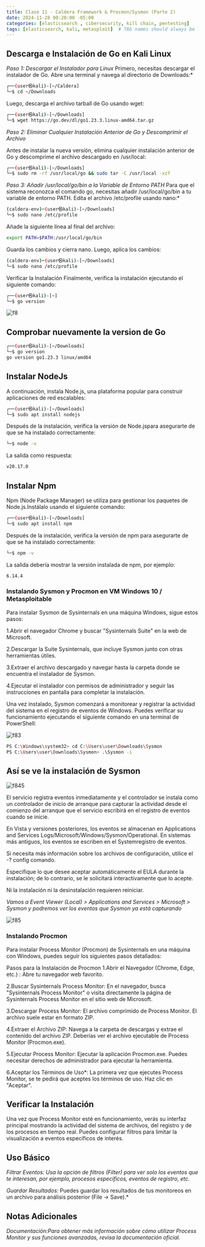 ```yaml
---
title: Clase 11 - Caldera Framework & Procmon/Sysmon (Parte 2)
date: 2024-11-28 00:20:00 -05:00
categories: [elasticsearch , cibersecurity, kill chain, pentesting]
tags: [elasticsearch, kali, metasploit]  # TAG names should always be lowercase
---
```


## Descarga e Instalación de Go en Kali Linux

*Paso 1: Descargar el Instalador para Linux*
Primero, necesitas descargar el instalador de Go. Abre una terminal y navega al directorio de Downloads:*

````bash
┌──(user㉿kali)-[~/Caldera] 
└─$ cd ~/Downloads
````
Luego, descarga el archivo tarball de Go usando wget:

````bash
┌──(user㉿kali)-[~/Downloads] 
└─$ wget https://go.dev/dl/go1.23.3.linux-amd64.tar.gz
````

*Paso 2: Eliminar Cualquier Instalación Anterior de Go y Descomprimir el Archivo*

Antes de instalar la nueva versión, elimina cualquier instalación anterior de Go y descomprime el archivo descargado en /usr/local:

````bash
┌──(user㉿kali)-[~/Downloads] 
└─$ sudo rm -rf /usr/local/go && sudo tar -C /usr/local -xzf
````

*Paso 3: Añadir /usr/local/go/bin a la Variable de Entorno PATH*
Para que el sistema reconozca el comando go, necesitas añadir /usr/local/go/bin a tu variable de entorno PATH. Edita el archivo /etc/profile usando nano:*

````bash
(caldera-env)─(user㉿kali)-[~/Downloads] 
└─$ sudo nano /etc/profile
````
Añade la siguiente línea al final del archivo:

````bash
export PATH=$PATH:/usr/local/go/bin
````
Guarda los cambios y cierra nano. Luego, aplica los cambios:

````bash
(caldera-env)─(user㉿kali)-[~/Downloads] 
└─$ sudo nano /etc/profile
````
Verificar la Instalación
Finalmente, verifica la instalación ejecutando el siguiente comando:

````bash
┌──(user㉿kali)-[~] 
└─$ go version
````
![f8](/assets/imagen/f8.png)

## Comprobar nuevamente la version de Go
````bash
┌──(user㉿kali)-[~/Downloads]
└─$ go version
go version go1.23.3 linux/amd64
````

## Instalar NodeJs
A continuación, instala Node.js, una plataforma popular para construir aplicaciones de red escalables:

````bash
┌──(user㉿kali)-[~/Downloads]
└─$ sudo apt install nodejs
````
Después de la instalación, verifica la versión de Node.jspara asegurarte de que se ha instalado correctamente:

````bash
└─$ node -v
````
La salida como respuesta:

````bash
v20.17.0
````
## Instalar Npm
Npm (Node Package Manager) se utiliza para gestionar los paquetes de Node.js.Instálalo usando el siguiente comando:

````bash
┌──(user㉿kali)-[~/Downloads] 
└─$ sudo apt install npm
````
Después de la instalación, verifica la versión de npm para asegurarte de que se ha instalado correctamente:

````bash
└─$ npm -v
````
La salida debería mostrar la versión instalada de npm, por ejemplo:

````bash
6.14.4
````
### Instalando Sysmon y Procmon en VM Windows 10 / Metasploitable
Para instalar Sysmon de Sysinternals en una máquina Windows, sigue estos pasos:

1.Abrir el navegador Chrome y buscar "Sysinternals Suite" en la web de Microsoft.

2.Descargar la Suite Sysinternals, que incluye Sysmon junto con otras herramientas útiles.

3.Extraer el archivo descargado y navegar hasta la carpeta donde se encuentra el instalador de Sysmon.

4.Ejecutar el instalador con permisos de administrador y seguir las instrucciones en pantalla para completar la instalación.

Una vez instalado, Sysmon comenzará a monitorear y registrar la actividad del sistema en el registro de eventos de Windows. Puedes verificar su funcionamiento ejecutando el siguiente comando en una terminal de PowerShell:

![f83](/assets/imagen/f83.png)

````bash
PS C:\Windows\system32> cd C:\Users\user\Downloads\Sysmon
PS C:\Users\user\Downloads\Sysmon> .\Sysmon -i
````
## Así se ve la instalación de Sysmon

![f845](/assets/imagen/f845.png)

El servicio registra eventos inmediatamente y el controlador se instala como un controlador de inicio de arranque para capturar la actividad desde el comienzo del arranque que el servicio escribirá en el registro de eventos cuando se inicie.

En Vista y versiones posteriores, los eventos se almacenan en Applications and Services Logs/Microsoft/Windows/Sysmon/Operational. En sistemas más antiguos, los eventos se escriben en el Systemregistro de eventos.

Si necesita más información sobre los archivos de configuración, utilice el -? config comando.

Especifique lo que desee aceptar automáticamente el EULA durante la instalación; de lo contrario, se le solicitará interactivamente que lo acepte.

Ni la instalación ni la desinstalación requieren reiniciar.

*Vamos a Event Viewer (Local) > Applications and Services > Microsoft > Sysmon y podremos ver los eventos que Sysmon ya está capturando*

![f85](/assets/imagen/f85.png)

### Instalando Procmon
Para instalar Process Monitor (Procmon) de Sysinternals en una máquina con Windows, puedes seguir los siguientes pasos detallados:

Pasos para la Instalación de Procmon
1.Abrir el Navegador (Chrome, Edge, etc.) : Abre tu navegador web favorito.

2.Buscar Sysinternals Process Monitor: En el navegador, busca "Sysinternals Process Monitor" o visita directamente la página de Sysinternals Process Monitor en el sitio web de Microsoft.

3.Descargar Process Monitor:  El archivo comprimido de Process Monitor. El archivo suele estar en formato ZIP.

4.Extraer el Archivo ZIP: Navega a la carpeta de descargas y extrae el contenido del archivo ZIP. Deberías ver el archivo ejecutable de Process Monitor (Procmon.exe).

5.Ejecutar Process Monitor: Ejecutar la aplicación Procmon.exe. Puedes necesitar derechos de administrador para ejecutar la herramienta.

6.Aceptar los Términos de Uso*: La primera vez que ejecutes Process Monitor, se te pedirá que aceptes los términos de uso. Haz clic en "Aceptar".

## Verificar la Instalación
Una vez que Process Monitor esté en funcionamiento, verás su interfaz principal mostrando la actividad del sistema de archivos, del registro y de los procesos en tiempo real. Puedes configurar filtros para limitar la visualización a eventos específicos de interés.

## Uso Básico
*Filtrar Eventos:  Usa la opción de filtros (Filter) para ver solo los eventos que te interesan, por ejemplo, procesos específicos, eventos de registro, etc.*

*Guardar Resultados:* Puedes guardar los resultados de tus monitoreos en un archivo para análisis posterior (File -> Save).*

## Notas Adicionales

*Documentación:Para obtener más información sobre cómo utilizar Process Monitor y sus funciones avanzadas, revisa la documentación oficial.*


